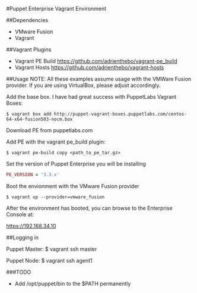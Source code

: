 #Puppet Enterprise Vagrant Environment

##Dependencies
* VMware Fusion
* Vagrant

##Vagrant Plugins
* Vagrant PE Build
  https://github.com/adrienthebo/vagrant-pe_build
* Vagrant Hosts
 https://github.com/adrienthebo/vagrant-hosts

##Usage
NOTE:  All these examples assume usage with the VMWare Fusion provider.  If
you are using VirtualBox, please adjust accordingly.

Add the base box.  I have had great success with PuppetLabs Vagrant
Boxes:

```
$ vagrant box add http://puppet-vagrant-boxes.puppetlabs.com/centos-64-x64-fusion503-nocm.box
```

Download PE from puppetlabs.com

Add PE with the vagrant pe_build plugin:
```
$ vagrant pe-build copy <path_to_pe_tar.gz>
```

Set the version of Puppet Enterprise you will be installing
```ruby
PE_VERSION = '3.3.x'
```

Boot the envionment with the VMware Fusion provider
```
$ vagrant up --provider=vmware_fusion
```

After the environment has booted, you can browse to the Enterprise Console at:

  https://192.168.34.10

##Logging in

  Puppet Master:
  $ vagrant ssh master

  Puppet Node:
  $ vagrant ssh agent1

###TODO
* Add /opt/puppet/bin to the $PATH permanently
